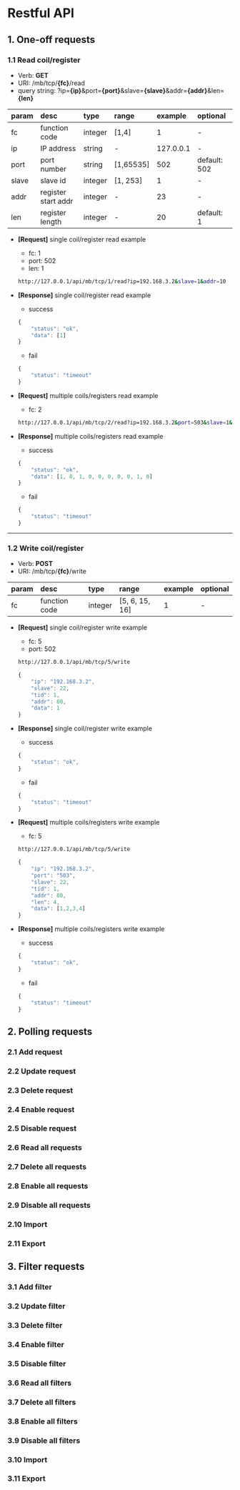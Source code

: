 # Restful API 


## 1. One-off requests

### 1.1 Read coil/register 

- Verb: **GET**
- URI: /mb/tcp/**{fc}**/read
- query string: ?ip=**{ip}**&port=**{port}**&slave=**{slave}**&addr=**{addr}**&len=**{len}**

|param|desc|type|range|example|optional|
|:--|:--|:--|:--|:--|:--|
|fc|function code|integer|[1,4]|1|-|
|ip|IP address|string|-| 127.0.0.1|-|  
|port|port number|string|[1,65535]|502|default: 502|
|slave|slave id|integer|[1, 253]|1|-|
|addr|register start addr|integer|-|23|-|
|len|register length|integer|-|20|default: 1|

- **[Request]** single coil/register read example

    - fc: 1
    - port: 502
    - len: 1

    ```bash
    http://127.0.0.1/api/mb/tcp/1/read?ip=192.168.3.2&slave=1&addr=10

    ```

- **[Response]** single coil/register read example

    - success
    ```javascript
    {
        "status": "ok",
        "data": [1]
    }
    ```

    - fail
    ```javascript
    {
        "status": "timeout"
    }
    ```

- **[Request]** multiple coils/registers read example

    - fc: 2

    ```bash
    http://127.0.0.1/api/mb/tcp/2/read?ip=192.168.3.2&port=503&slave=1&addr=10&len=10
    ```

- **[Response]** multiple coils/registers read example

    - success
    ```javascript
    {
        "status": "ok",
        "data": [1, 0, 1, 0, 0, 0, 0, 0, 1, 0]
    }
    ```

    - fail
    ```javascript
    {
        "status": "timeout"
    }
    ```

---

### 1.2 Write coil/register 

- Verb: **POST**
- URI: /mb/tcp/**{fc}**/write

|param|desc|type|range|example|optional|
|:--|:--|:--|:--|:--|:--|
|fc|function code|integer|[5, 6, 15, 16]|1|-|

- **[Request]** single coil/register write example

    - fc: 5
    - port: 502

    ```bash
    http://127.0.0.1/api/mb/tcp/5/write
    ```
    
    ```javascript
    {
        "ip": "192.168.3.2",
        "slave": 22,
        "tid": 1,
        "addr": 80,
        "data": 1
    }
    ```

- **[Response]** single coil/register write example

    - success
    ```javascript
    {
        "status": "ok",
    }
    ```

    - fail
    ```javascript
    {
        "status": "timeout"
    }
    ```

- **[Request]** multiple coils/registers write example

    - fc: 5

    ```bash
    http://127.0.0.1/api/mb/tcp/5/write
    ```
    
    ```javascript
    {
        "ip": "192.168.3.2",
        "port": "503",
        "slave": 22,
        "tid": 1,
        "addr": 80,
        "len": 4,
        "data": [1,2,3,4]
    }
    ```

- **[Response]** multiple coils/registers write example

    - success
    ```javascript
    {
        "status": "ok",
    }
    ```

    - fail
    ```javascript
    {
        "status": "timeout"
    }
    ```

## 2. Polling requests

### 2.1 Add request
### 2.2 Update request
### 2.3 Delete request
### 2.4 Enable request
### 2.5 Disable request
### 2.6 Read all requests
### 2.7 Delete all requests
### 2.8 Enable all requests
### 2.9 Disable all requests
### 2.10 Import
### 2.11 Export


## 3. Filter requests

### 3.1 Add filter
### 3.2 Update filter
### 3.3 Delete filter
### 3.4 Enable filter
### 3.5 Disable filter
### 3.6 Read all filters
### 3.7 Delete all filters
### 3.8 Enable all filters
### 3.9 Disable all filters
### 3.10 Import
### 3.11 Export